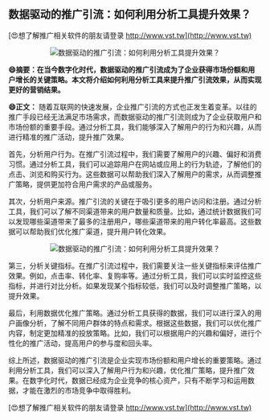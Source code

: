 ## **数据驱动的推广引流：如何利用分析工具提升效果？**

[😍想了解推广相关软件的朋友请登录 http://www.vst.tw](http://www.vst.tw)

 <center><img src="https://vst.tw/MP4/tuiguang/png/1.png" alt="数据驱动的推广引流：如何利用分析工具提升效果？"></center>

**😄摘要：在当今数字化时代，数据驱动的推广引流成为了企业获得市场份额和用户增长的关键策略。本文将介绍如何利用分析工具来提升推广引流效果，从而实现更好的营销结果。**

**😄正文：**
随着互联网的快速发展，企业推广引流的方式也正发生着变革。以往的推广手段已经无法满足市场需求，而数据驱动的推广引流则成为了企业获取用户和市场份额的重要手段。通过分析工具，我们能够深入了解用户的行为和兴趣，从而进行精准的推广活动，提升推广效果。

首先，分析用户行为。在推广引流过程中，我们需要了解用户的兴趣、偏好和消费习惯。通过分析工具，我们可以追踪用户在网站或应用上的行为轨迹，了解他们的点击、浏览和购买行为。这些数据可以帮助我们深入了解用户的需求，从而调整推广策略，提供更加符合用户需求的产品或服务。

其次，分析用户来源。推广引流的关键在于吸引更多的用户访问和注册。通过分析工具，我们可以了解不同渠道带来的用户数量和质量。比如，通过统计数据我们可以发现哪些渠道带来了最多的注册用户，哪些渠道带来的用户转化率最高。这些数据可以帮助我们优化推广渠道，提升用户转化效果。

 <center><img src="https://vst.tw/MP4/tuiguang/png/8.png" alt="数据驱动的推广引流：如何利用分析工具提升效果？"></center>

第三，分析关键指标。在推广引流过程中，我们需要关注一些关键指标来评估推广效果。例如，点击率、转化率、复购率等。通过分析工具，我们可以实时监控这些指标，并进行对比分析。如果发现某个指标较低，我们可以及时调整推广策略，以提升效果。

最后，利用数据优化推广策略。通过分析工具获得的数据，我们可以进行深入的用户画像分析，了解不同用户群体的特点和需求。根据这些数据，我们可以优化推广内容，制定更加精准的投放策略。比如，我们可以根据用户的兴趣和偏好，进行个性化的推广活动，提高用户的参与度和回头率。

综上所述，数据驱动的推广引流是企业实现市场份额和用户增长的重要策略。通过利用分析工具，我们可以深入了解用户行为和兴趣，优化推广策略，提升推广效果。在数字化时代，数据已经成为企业竞争的核心资产，只有不断学习和运用数据，才能在激烈的市场竞争中取得胜利。

[😍想了解推广相关软件的朋友请登录 http://www.vst.tw](http://www.vst.tw)



